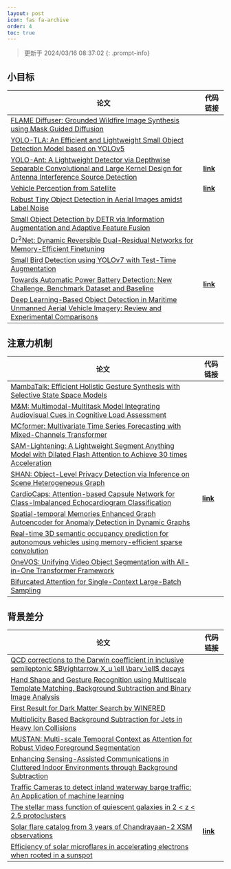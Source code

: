 ```yaml
---
layout: post
icon: fas fa-archive
order: 4
toc: true
---
```


> 更新于 2024/03/16 08:37:02
{: .prompt-info}

## 小目标

| 论文 | 代码链接 |
| --- | --- |
| [FLAME Diffuser: Grounded Wildfire Image Synthesis using Mask Guided Diffusion](http://arxiv.org/abs/2403.03463v1) |  |
| [YOLO-TLA: An Efficient and Lightweight Small Object Detection Model based on YOLOv5](http://arxiv.org/abs/2402.14309v1) |  |
| [YOLO-Ant: A Lightweight Detector via Depthwise Separable Convolutional and Large Kernel Design for Antenna Interference Source Detection](http://arxiv.org/abs/2402.12641v1) | [**link**](https://github.com/scnu-rislab/yolo-ant) |
| [Vehicle Perception from Satellite](http://arxiv.org/abs/2402.00703v1) | [**link**](https://github.com/chenxi1510/vehicle-perception-from-satellite-videos) |
| [Robust Tiny Object Detection in Aerial Images amidst Label Noise](http://arxiv.org/abs/2401.08056v1) |  |
| [Small Object Detection by DETR via Information Augmentation and Adaptive Feature Fusion](http://arxiv.org/abs/2401.08017v1) |  |
| [Dr$^2$Net: Dynamic Reversible Dual-Residual Networks for Memory-Efficient Finetuning](http://arxiv.org/abs/2401.04105v1) |  |
| [Small Bird Detection using YOLOv7 with Test-Time Augmentation](http://arxiv.org/abs/2401.01018v1) |  |
| [Towards Automatic Power Battery Detection: New Challenge, Benchmark Dataset and Baseline](http://arxiv.org/abs/2312.02528v2) | [**link**](https://github.com/xiaoqi-zhao-dlut/x-ray-pbd) |
| [Deep Learning-Based Object Detection in Maritime Unmanned Aerial Vehicle Imagery: Review and Experimental Comparisons](http://arxiv.org/abs/2311.07955v2) |  |

## 注意力机制

| 论文 | 代码链接 |
| --- | --- |
| [MambaTalk: Efficient Holistic Gesture Synthesis with Selective State Space Models](http://arxiv.org/abs/2403.09471v1) |  |
| [M&M: Multimodal-Multitask Model Integrating Audiovisual Cues in Cognitive Load Assessment](http://arxiv.org/abs/2403.09451v1) |  |
| [MCformer: Multivariate Time Series Forecasting with Mixed-Channels Transformer](http://arxiv.org/abs/2403.09223v1) |  |
| [SAM-Lightening: A Lightweight Segment Anything Model with Dilated Flash Attention to Achieve 30 times Acceleration](http://arxiv.org/abs/2403.09195v1) |  |
| [SHAN: Object-Level Privacy Detection via Inference on Scene Heterogeneous Graph](http://arxiv.org/abs/2403.09172v1) |  |
| [CardioCaps: Attention-based Capsule Network for Class-Imbalanced Echocardiogram Classification](http://arxiv.org/abs/2403.09108v1) | [**link**](https://github.com/jihyeonseong/cardiocaps) |
| [Spatial-temporal Memories Enhanced Graph Autoencoder for Anomaly Detection in Dynamic Graphs](http://arxiv.org/abs/2403.09039v1) |  |
| [Real-time 3D semantic occupancy prediction for autonomous vehicles using memory-efficient sparse convolution](http://arxiv.org/abs/2403.08748v1) |  |
| [OneVOS: Unifying Video Object Segmentation with All-in-One Transformer Framework](http://arxiv.org/abs/2403.08682v1) |  |
| [Bifurcated Attention for Single-Context Large-Batch Sampling](http://arxiv.org/abs/2403.08845v1) |  |

## 背景差分

| 论文 | 代码链接 |
| --- | --- |
| [QCD corrections to the Darwin coefficient in inclusive semileptonic $B\rightarrow X_u \ell \barν_\ell$ decays](http://arxiv.org/abs/2402.13805v2) |  |
| [Hand Shape and Gesture Recognition using Multiscale Template Matching, Background Subtraction and Binary Image Analysis](http://arxiv.org/abs/2402.09663v1) |  |
| [First Result for Dark Matter Search by WINERED](http://arxiv.org/abs/2402.07976v1) |  |
| [Multiplicity Based Background Subtraction for Jets in Heavy Ion Collisions](http://arxiv.org/abs/2402.10945v1) |  |
| [MUSTAN: Multi-scale Temporal Context as Attention for Robust Video Foreground Segmentation](http://arxiv.org/abs/2402.00918v1) |  |
| [Enhancing Sensing-Assisted Communications in Cluttered Indoor Environments through Background Subtraction](http://arxiv.org/abs/2401.05763v1) |  |
| [Traffic Cameras to detect inland waterway barge traffic: An Application of machine learning](http://arxiv.org/abs/2401.03070v1) |  |
| [The stellar mass function of quiescent galaxies in 2 < z < 2.5 protoclusters](http://arxiv.org/abs/2312.12380v1) |  |
| [Solar flare catalog from 3 years of Chandrayaan-2 XSM observations](http://arxiv.org/abs/2312.09191v2) | [**link**](https://github.com/devansh-dvj/suryadrishti) |
| [Efficiency of solar microflares in accelerating electrons when rooted in a sunspot](http://arxiv.org/abs/2312.06856v2) |  |
